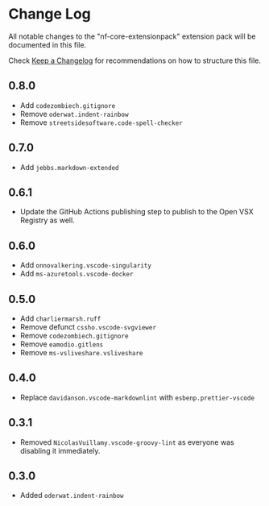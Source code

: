 # Change Log

All notable changes to the "nf-core-extensionpack" extension pack will be documented in this file.

Check [Keep a Changelog](http://keepachangelog.com/) for recommendations on how to structure this file.

## 0.8.0

- Add `codezombiech.gitignore`
- Remove `oderwat.indent-rainbow`
- Remove `streetsidesoftware.code-spell-checker`

## 0.7.0

- Add `jebbs.markdown-extended`

## 0.6.1

- Update the GitHub Actions publishing step to publish to the Open VSX Registry as well.

## 0.6.0

- Add `onnovalkering.vscode-singularity`
- Add `ms-azuretools.vscode-docker`

## 0.5.0

- Add `charliermarsh.ruff`
- Remove defunct `cssho.vscode-svgviewer`
- Remove `codezombiech.gitignore`
- Remove `eamodio.gitlens`
- Remove `ms-vsliveshare.vsliveshare`

## 0.4.0

- Replace `davidanson.vscode-markdownlint` with `esbenp.prettier-vscode`

## 0.3.1

- Removed `NicolasVuillamy.vscode-groovy-lint` as everyone was disabling it immediately.

## 0.3.0

- Added `oderwat.indent-rainbow`

